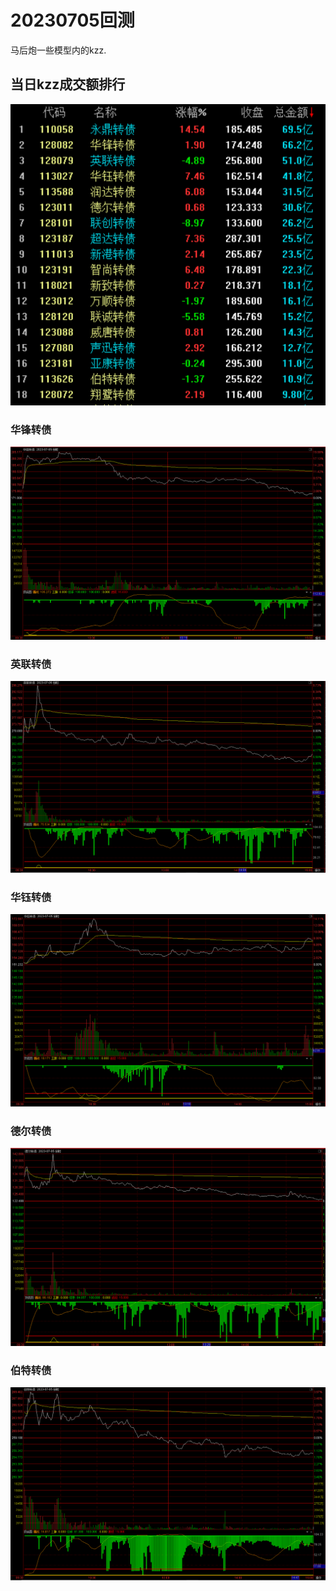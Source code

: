 # 20230705回测
马后炮一些模型内的kzz.


## 当日kzz成交额排行
<img src="../images/20230705/rank.jpg"/>

### 华锋转债
<img src="../images/20230705/hfzz.jpg"/>

### 英联转债
<img src="../images/20230705/ylzz.jpg"/>

### 华钰转债
<img src="../images/20230705/hyzz.jpg"/>

### 德尔转债
<img src="../images/20230705/dezz.jpg"/>

### 伯特转债
<img src="../images/20230705/btzz.jpg"/>